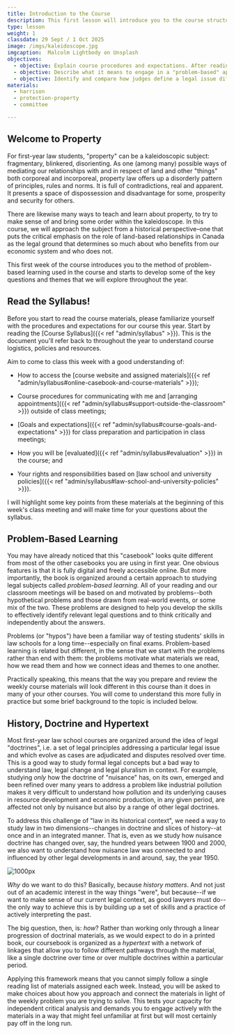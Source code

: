 ```yaml
---
title: Introduction to the Course
description: This first lesson will introduce you to the course structure and syllabus and help you to get familiar with our problem-based learning model.
type: lesson
weight: 1
classdate: 29 Sept / 1 Oct 2025
image: /imgs/kaleidoscope.jpg
imgcaption:  Malcolm Lightbody on Unsplash
objectives:
  - objective: Explain course procedures and expectations. After reading the Course Syllabus closely, you should be able to explain to a classmate who missed this first week the key information they will need in order to navigate the course.
  - objective: Describe what it means to engage in a "problem-based" approach to studying law and follow the hypertext structure of the course materials to answer a problem. Consider how this approach, along with the linked structure of the reading materials, is designed to help you develop a more independent and critical analysis of the readings.
  - objective: Identify and compare how judges define a legal issue differently based on the same set of facts.
materials:
  - harrison
  - protection-property
  - committee

---
```


## Welcome to Property

For first-year law students, "property" can be a kaleidoscopic subject: fragmentary, blinkered, disorienting. As one (among many) possible ways of mediating our relationships with and in respect of land and other "things" both corporeal and incorporeal, property law offers up a disorderly pattern of principles, rules and norms. It is full of contradictions, real and apparent. It presents a space of dispossession and disadvantage for some, prosperity and security for others.

There are likewise many ways to teach and learn about property, to try to make sense of and bring some order within the kaleidoscope. In this course, we will approach the subject from a historical perspective–one that puts the critical emphasis on the role of land-based relationships in Canada as the legal ground that determines so much about who benefits from our economic system and who does not.

This first week of the course introduces you to the method of problem-based learning used in the course and starts to develop some of the key questions and themes that we will explore throughout the year.

## Read the Syllabus!

Before you start to read the course materials, please familiarize yourself with the procedures and expectations for our course this year. Start by reading the [Course Syllabus]({{< ref "admin/syllabus" >}}). This is the document you'll refer back to throughout the year to understand course logistics, policies and resources.

Aim to come to class this week with a good understanding of:

- How to access the [course website and assigned materials]({{< ref "admin/syllabus#online-casebook-and-course-materials" >}});

- Course procedures for communicating with me and [arranging appointments]({{< ref "admin/syllabus#support-outside-the-classroom" >}}) outside of class meetings;

- [Goals and expectations]({{< ref "admin/syllabus#course-goals-and-expectations" >}}) for class preparation and participation in class meetings;

- How you will be [evaluated]({{< ref "admin/syllabus#evaluation" >}}) in the course; and

- Your rights and responsibilities based on [law school and university policies]({{< ref "admin/syllabus#law-school-and-university-policies" >}}).

I will highlight some key points from these materials at the beginning of this week's class meeting and will make time for your questions about the syllabus. 

## Problem-Based Learning

You may have already noticed that this "casebook" looks quite different from most of the other casebooks you are using in first year. One obvious features is that it is fully digital and freely accessible online. But more importantly, the book is organized around a certain approach to studying legal subjects called *problem-based learning*. All of your reading and our classroom meetings will be based on and motivated by problems--both hypothetical problems and those drawn from real-world events, or some mix of the two. These problems are designed to help you develop the skills to effectively identify relevant legal questions and to think critically and independently about the answers. 

Problems (or "hypos") have been a familiar way of testing students' skills in law schools for a long time--especially on final exams. Problem-based learning is related but different, in the sense that we start with the problems rather than end with them: the problems motivate what materials we read, how we read them and how we connect ideas and themes to one another. 

Practically speaking, this means that the way you prepare and review the weekly course materials will look different in this course than it does in many of your other courses. You will come to understand this more fully in practice but some brief background to the topic is included below. 

## History, Doctrine and Hypertext

Most first-year law school courses are organized around the idea of legal "doctrines", i.e. a set of legal principles addressing a particular legal issue and which evolve as cases are adjudicated and disputes resolved over time. This is a good way to study formal legal concepts but a bad way to understand law, legal change and legal pluralism in context. For example, studying *only* how the doctrine of "nuisance" has, on its own, emerged and been refined over many years to address a problem like industrial pollution makes it very difficult to understand how pollution and its underlying causes in resource development and economic production, in any given period, are affected not only by nuisance but also by a range of other legal doctrines.

To address this challenge of "law in its historical context", we need a way to study law in two dimensions--changes in doctrine and slices of history--at once and in an integrated manner. That is, even as we study how nuisance doctrine has changed over, say, the hundred years between 1900 and 2000, we also want to understand how nuisance law was connected to and influenced by other legal developments  in and around, say, the year 1950. 

![](/imgs/studying-law.jpg "1000px")

*Why* do we want to do this? Basically, because *history matters*. And not just out of an academic interest in the way things "were", but because--if we want to make sense of our current legal context, as good lawyers must do--the only way to achieve this is by building up a set of skills and a practice of actively interpreting the past. 

The big question, then, is: *how*? Rather than working only through a linear progression of doctrinal materials, as we would expect to do in a printed book, our coursebook is organized as a *hypertext* with a network of linkages that allow you to follow different pathways through the material, like a single doctrine over time or over multiple doctrines within a particular period. 

Applying this framework means that you cannot simply follow a single reading list of materials assigned each week. Instead, you will be asked to make choices about how you approach and connect the materials in light of the weekly problem you are trying to solve. This tests your capacity for independent critical analysis and demands you to engage actively with the materials in a way that might feel unfamiliar at first but will most certainly pay off in the long run. 


